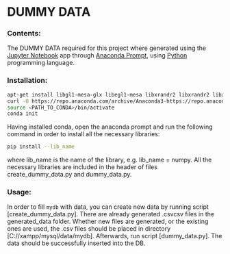 # DUMMY DATA

### Contents:

The DUMMY DATA required for this project where generated using the [Jupyter Notebook](https://jupyter.org/) app through [Anaconda Prompt](https://docs.anaconda.com/free/anaconda/getting-started/index.html), using [Python](https://www.python.org/) programming language.

### Installation:

```bash
apt-get install libgl1-mesa-glx libegl1-mesa libxrandr2 libxrandr2 libxss1 libxcursor1 libxcomposite1 libasound2 libxi6 libxtst6
curl -O https://repo.anaconda.com/archive/Anaconda3-https://repo.anaconda.com/archive/Anaconda3-2023.09-0-Linux-x86_64.sh-Linux-x86_64.sh
source <PATH_TO_CONDA>/bin/activate
conda init
```

Having installed conda, open the anaconda prompt and run the following command in order to install all the necessary libraries:

```bash
pip install --lib_name
```
where lib_name is the name of the library, e.g. lib_name = numpy.
All the necessary libraries are included in the header of files create_dummy_data.py and dummy_data.py.

### Usage:
In order to fill `mydb` with data, you can create new data by running script [create_dummy_data.py]. There are already generated .csvcsv files in the generated_data folder.
Whether new files are generated, or the existing ones are used, the .csv files should be placed in directory [C://xampp/mysql/data/mydb].
Afterwards, run script [dummy_data.py]. The data should be successfully inserted into the DB.